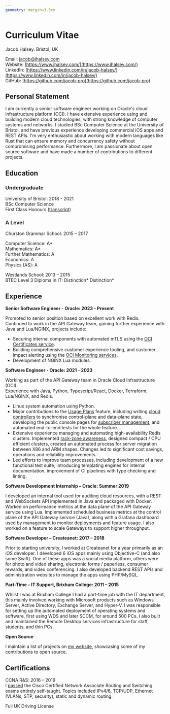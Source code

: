```yaml
---
geometry: margin=3.5cm
---
```

# Curriculum Vitae

Jacob Halsey. Bristol, UK

Email: [jacob@jhalsey.com](mailto:jacob@jhalsey.com) \
Website: [https://www.jhalsey.com/](https://www.jhalsey.com/) \
LinkedIn: [https://www.linkedin.com/in/jacob-halsey/](https://www.linkedin.com/in/jacob-halsey/) \
GitHub: [https://github.com/jacob-pro](https://github.com/jacob-pro)

## Personal Statement

I am currently a senior software engineer working on Oracle's cloud infrastructure platform (OCI).
I have extensive experience using and building modern cloud technologies, with strong knowledge of computer systems 
and networks.
I studied BSc Computer Science at the University of Bristol, and have previous experience developing commercial
iOS apps and REST APIs.
I'm very enthusiastic about working with modern languages like Rust that can ensure memory and concurrency safety 
without compromising performance.
Furthermore, I am passionate about open source software and have made a number of contributions to different projects.

## Education

### Undergraduate

University of Bristol: 2018 - 2021 \
BSc Computer Science \
First Class Honours ([transcript](https://www.jhalsey.com/transcript.pdf))

### A Level

Churston Grammar School: 2015 – 2017

Computer Science: A* \
Mathematics: A* \
Further Mathematics: A \
Economics: A \
Physics (AS): A

Westlands School: 2013 – 2015 \
BTEC Level 3 Diploma in IT: Distinction* Distinction*

## Experience

**Senior Software Engineer - Oracle: 2023 - Present**

Promoted to senior position based on excellent work with Redis. \
Continued to work in the API Gateway team, gaining further experience with Java and Lua/NGINX, projects include:

- Securing internal components with automated mTLS using the 
  [OCI Certificates service](https://docs.oracle.com/en-us/iaas/Content/certificates/overview.htm).
- Building comprehensive customer experience tooling, and customer impact alerting using the 
  [OCI Monitoring services](https://docs.oracle.com/en-us/iaas/Content/Monitoring/Concepts/monitoringoverview.htm).
- Development of NGINX Lua modules.

**Software Engineer - Oracle: 2021 - 2023**

Working as part of the API Gateway team in Oracle Cloud Infrastructure (OCI). \
Experience with Java, Python, Typescript/React, Docker, Terraform, Lua/NGINX, and Redis.

- Linux system automation using Python.
- Major contributions to the [Usage Plans](https://blogs.oracle.com/cloud-infrastructure/post/announcing-api-usage-plans-cloud)
  feature, including writing [cloud controllers](https://blogs.oracle.com/cloud-infrastructure/post/behind-the-scenes-workflow-oci-controllers) 
  to synchronise control-plane and data-plane state, developing the public console pages for [subscriber management](https://docs.oracle.com/en-us/iaas/Content/APIGateway/Tasks/apigatewaydefiningusageplans_topic-Creating-a-subscriber.htm), 
  and automated end-to-end tests for the whole feature.
- Extensive experience managing and automating high-availability Redis clusters. 
  Implemented [rack-zone awareness](https://github.com/redis/redis/issues/11306#issuecomment-1607571197),
  designed compact / CPU efficient clusters, created an automated process for server migration between X86 and ARM shapes. 
  Changes led to significant cost savings, operations and reliability improvements.
- Led efforts to improve team processes, including development of a new functional test suite, introducing
  templating engines for internal documentation, improvement of CI pipelines with type checking and linting.

**Software Development Internship – Oracle: Summer 2019** 

I developed an internal tool used for auditing cloud resources, with a REST and WebSockets API implemented in Java and 
packaged with Docker. 
Worked on performance metrics at the data plane of the API Gateway service using Lua.
Implemented scheduled business metrics at the control plane of the API Gateway service (Java), along with a Grafana 
dashboard used by management to monitor deployments and feature usage. 
I also worked on a feature to scale Gateways to support higher throughput.

**Software Developer – Createanet: 2017 – 2018** 

Prior to starting university, I worked at Createanet for a year primarily as an iOS developer. 
I developed 6 iOS apps mainly using Objective-C (and also some Swift). 
One of these apps was a social media platform, others were for photo and video sharing, electronic forms / paperless, 
consumer rewards, and video conferencing.
I also developed backend REST APIs and administration websites to manage the apps using PHP/MySQL.

**Part-Time – IT Support, Brixham College: 2011 – 2015**

Whilst I was at Brixham College I had a part-time job with the IT department, this mainly involved working with
Microsoft products such as Windows Server, Active Directory, Exchange Server, and Hyper-V. 
I was responsible for setting up the automated deployment of operating systems and software, first using WDS and later 
SCCM, for around 500 PCs. 
I also built and maintained the Remote Desktop services infrastructure for staff, students, and thin PCs.

**Open Source**

I maintain a list of projects on [my website](https://www.jhalsey.com/projects.html), showcasing some of my 
contributions to open source.

## Certifications

CCNA R&S: 2016 – 2019 \
I [passed](https://www.youracclaim.com/badges/a6762ff6-7d76-4c09-95b1-bcee09c4586b/public_url) the Cisco Certified 
Network Associate Routing and Switching exams entirely self-taught. 
Topics included IPv4/6, TCP/UDP, Ethernet (VLANs, STP, security), static and dynamic routing.

Full UK Driving License
